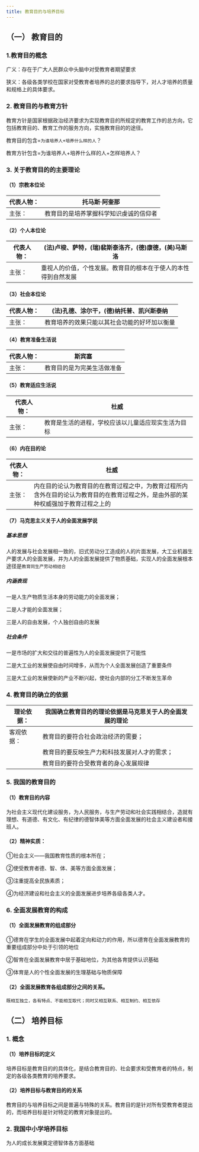 ```yaml
---
title: 教育目的与培养目标
---
```


## （一） 教育目的



### 1.教育目的概念



广义：存在于广大人民群众中头脑中对受教育者期望要求



狭义：各级各类学校在国家对受教育者培养的总的要求指导下，对人才培养的质量和规格上的具体要求。



### 2. 教育目的与教育方针



教育方针是国家根据政治经济要求为实现教育目的所规定的教育工作的总方向，它包括教育目的、教育工作的服务方向，实施教育目的的途径。



教育目的包含=`为谁培养人+培养什么样的人`？



教育方针包含=为谁培养人+培养什么样的人+怎样培养人？



### 3. 关于教育目的的主要理论



#### （1）宗教本位论

| 代表人物： | 托马斯·阿奎那                          |
| ---------- | -------------------------------------- |
| 主张：     | 教育目的是培养掌握科学知识虔诚的信仰者 |



#### （2）个人本位论

| 代表人物： | (法)卢梭、萨特，(瑞)裴斯泰洛齐，(德)康德，(美)马斯洛         |
| ---------- | ------------------------------------------------------------ |
| 主张：     | 重视人的价值，个性发展。教育目的根本在于使人的本性得到自然发展 |



#### （3）社会本位论

| 代表人物： | (法)孔德、涂尔干，(德)纳托普、凯兴斯泰纳     |
| ---------- | -------------------------------------------- |
| 主张：     | 教育培养的效果只能以其社会功能的好坏加以衡量 |



#### （4）教育准备生活说

| 代表人物： | 斯宾塞                     |
| ---------- | -------------------------- |
| 主张：     | 教育目的是为完美生活做准备 |



#### （5）教育适应生活说

| 代表人物： | 杜威                                               |
| ---------- | -------------------------------------------------- |
| 主张：     | 教育是生活的进程，学校应该以儿童适应现实生活为目标 |



#### （6）内在目的论

| 代表人物： | 杜威                                                         |
| ---------- | ------------------------------------------------------------ |
| 主张：     | 内在目的论认为教育目的在教育过程之中，为教育过程所内含外在目的论认为教育目的在教育过程之外，是由外部的某种权威强加于教育过程之上的 |



#### （7）马克思主义关于人的全面发展学说



##### 基本思想



人的发展与社会发展相一致的，旧式劳动分工造成的人的片面发展，大工业机器生产要求人的全面发展，并为人的全面发展提供了物质基础，实现人的全面发展根本途径是`教育同生产劳动相结合`



##### 内涵表现



一是人生产物质生活本身的劳动能力的全面发展；



二是人才能的全面发展；



三是人的自由发展，个人独创自由的发展



##### 社会条件



一是市场的扩大和交往的普遍性为人的全面发展提供了可能性



二是大工业的发展使自由时间增多，从而为个人全面发展创造了重要条件



三是大工业的发展使新的产业不断兴起，使社会内部的分工不断发生革命



### 4. 教育目的确立的依据

| 理论依据： | 我国确立教育目的的理论依据是马克思关于人的全面发展的理论 |
| ---------- | -------------------------------------------------------- |
| 客观依据： | 教育目的要符合社会政治经济的需要；                       |
|            | 教育目的要反映生产力和科技发展对人才的需求；             |
|            | 教育目的要符合受教育者的身心发展规律                     |



### 5. 我国的教育目的



#### （1）教育目的内容



为社会主义现代化建设服务，为人民服务，与生产劳动和社会实践相结合，造就有理想、有道德、有文化、有纪律的德智体美等方面全面发展的社会主义建设者和接班人。



#### （2）精神实质：



①社会主义——我国教育性质的根本所在；



②使受教育者德、智、体、美等方面全面发展；



③注重提高全民族素质；



④为经济建设和社会主义的全面发展进步培养各级各类人才。



### 6. 全面发展教育的构成



#### （1）全面发展教育的组成部分



①德育在学生的全面发展中起着定向和动力的作用，所以德育在全面发展教育的重要组成部分中处于引领的地位



②智育在全面发展教育中居于基础地位，为其他各育提供认识基础



③体育是人的个性全面发展的生理基础与物质保障



#### （2）全面发展教育各组成部分之间的关系。



```
既相互独立，各有特点、不能相互取代；同时又相互联系、相互制约、相互依存
```



## （二） 培养目标



### 1. 概念



#### （1）培养目标的定义



培养目标是教育目的的具体化，是结合教育目的、社会要求和受教育者的特点，制定的各级各类教育的培养要求。



#### （2）培养目标与教育目的的关系



教育目的与培养目标之间是普遍与特殊的关系。教育目的是针对所有受教育者提出的，而培养目标是针对特定的教育对象提出的。



### 2. 我国中小学培养目标



为人的成长发展奠定德智体各方面基础